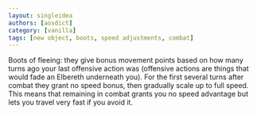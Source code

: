 ```yaml
---
layout: singleidea
authors: [aosdict]
category: [vanilla]
tags: [new object, boots, speed adjustments, combat]
---
```

Boots of fleeing: they give bonus movement points based on how many turns ago
your last offensive action was (offensive actions are things that would fade an
Elbereth underneath you). For the first several turns after combat they grant no
speed bonus, then gradually scale up to full speed. This means that remaining in
combat grants you no speed advantage but lets you travel very fast if you avoid
it.
